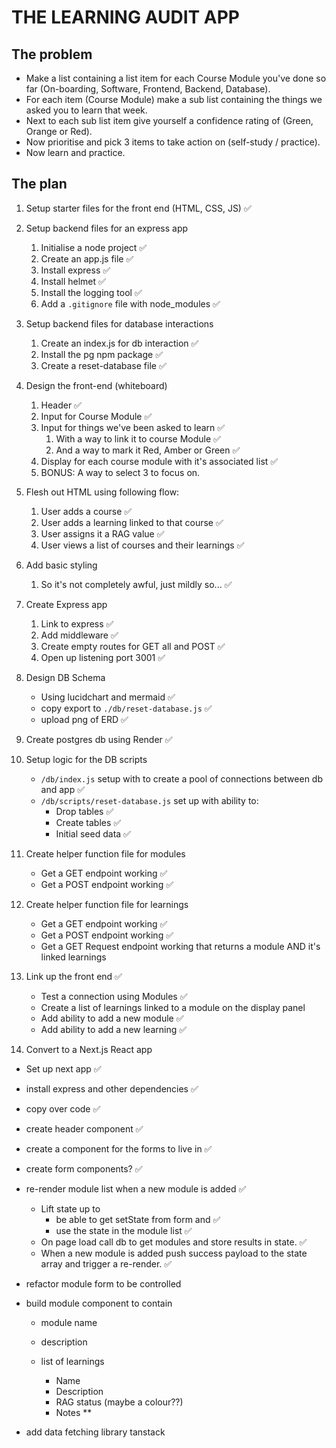 # THE LEARNING AUDIT APP

## The problem

- Make a list containing a list item for each Course Module you've done so far (On-boarding, Software, Frontend, Backend, Database).
- For each item (Course Module) make a sub list containing the things we asked you to learn that week.
- Next to each sub list item give yourself a confidence rating of (Green, Orange or Red).
- Now prioritise and pick 3 items to take action on (self-study / practice).
- Now learn and practice.

## The plan

1. Setup starter files for the front end (HTML, CSS, JS) ✅
2. Setup backend files for an express app
   1. Initialise a node project ✅
   2. Create an app.js file ✅
   3. Install express ✅
   4. Install helmet ✅
   5. Install the logging tool ✅
   6. Add a `.gitignore` file with node_modules ✅
3. Setup backend files for database interactions
   1. Create an index.js for db interaction ✅
   2. Install the pg npm package ✅
   3. Create a reset-database file ✅
4. Design the front-end (whiteboard)
   1. Header ✅
   2. Input for Course Module ✅
   3. Input for things we've been asked to learn ✅
      1. With a way to link it to course Module ✅
      2. And a way to mark it Red, Amber or Green ✅
   4. Display for each course module with it's associated list ✅
   5. BONUS: A way to select 3 to focus on.
5. Flesh out HTML using following flow:
   1. User adds a course ✅
   2. User adds a learning linked to that course ✅
   3. User assigns it a RAG value ✅
   4. User views a list of courses and their learnings ✅
6. Add basic styling
   1. So it's not completely awful, just mildly so... ✅
7. Create Express app
   1. Link to express ✅
   2. Add middleware ✅
   3. Create empty routes for GET all and POST ✅
   4. Open up listening port 3001 ✅
8. Design DB Schema
   - Using lucidchart and mermaid ✅
   - copy export to `./db/reset-database.js` ✅
   - upload png of ERD ✅
9. Create postgres db using Render ✅
10. Setup logic for the DB scripts
    - `/db/index.js` setup with to create a pool of connections between db and app ✅
    - `/db/scripts/reset-database.js` set up with ability to:
      - Drop tables ✅
      - Create tables ✅
      - Initial seed data ✅
11. Create helper function file for modules
    - Get a GET endpoint working ✅
    - Get a POST endpoint working ✅
12. Create helper function file for learnings
    - Get a GET endpoint working ✅
    - Get a POST endpoint working ✅
    - Get a GET Request endpoint working that returns a module AND it's linked learnings
13. Link up the front end ✅

    - Test a connection using Modules ✅
    - Create a list of learnings linked to a module on the display panel
    - Add ability to add a new module ✅
    - Add ability to add a new learning ✅

14. Convert to a Next.js React app

- Set up next app ✅
- install express and other dependencies ✅
- copy over code ✅
- create header component ✅
- create a component for the forms to live in ✅
- create form components? ✅
- re-render module list when a new module is added ✅
  - Lift state up to
    - be able to get setState from form and ✅
    - use the state in the module list ✅
  - On page load call db to get modules and store results in state. ✅
  - When a new module is added push success payload to the state array and trigger a re-render. ✅
- refactor module form to be controlled
- build module component to contain

  - module name
  - description
  - list of learnings

    - Name
    - Description
    - RAG status (maybe a colour??)
    - Notes \*\*

- add data fetching library tanstack

